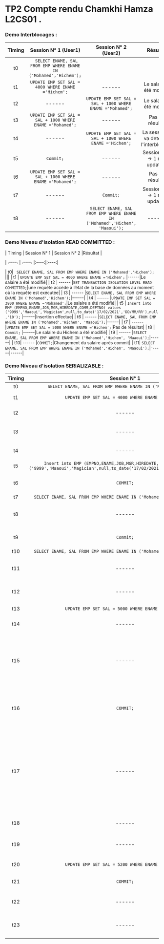 # TP2  Compte rendu Chamkhi Hamza L2CS01 .

### Demo Interblocages :

| Timing | Session N° 1 (User1)   | Session N° 2 (User2) |Résultat | 
| :----: | :----: |:----:|:----:|
| t0 | ``` SELECT ENAME, SAL FROM EMP WHERE ENAME IN ('Mohamed','Hichem');``` |||
| t1 | ``` UPDATE EMP SET SAL = 4000 WHERE ENAME ='Hichem'; ``` |------|Le salaire a été modifié|
| t2 | ------ |```UPDATE EMP SET SAL = SAL + 1000 WHERE ENAME ='Mohamed';```|Le salaire a été modifié|
| t3 | ```UPDATE EMP SET SAL = SAL + 1000 WHERE ENAME ='Mohamed';```|------|Pas de résultat|
| t4 | ------ |```UPDATE EMP SET SAL = SAL + 1000 WHERE ENAME ='Hichem';```|La session 1 va detecter l'interblocage |
| t5 | ```Commit;``` |------| Session 2: --> 1 row updated.|
| t6  |```UPDATE EMP SET SAL = SAL + 1000 WHERE ENAME ='Mohamed';```| ------|Pas de résultat|
| t7 |  ------ |```Commit;```| Session 1: --> 1 row updated|
| t8 | ------ |```SELECT ENAME, SAL FROM EMP WHERE ENAME IN ('Mohamed','Hichem', 'Maaoui');```|------|



### Demo Niveau d'isolation READ COMMITTED :

| Timing | Session N° 1  | Session N° 2 |Résultat |

| :----: | :----: |:----:|:----:|

| t0| ``` SELECT ENAME, SAL FROM EMP WHERE ENAME IN ('Mohamed','Hichem');``` |||
| t1 | ``` UPDATE EMP SET SAL = 4000 WHERE ENAME ='Hichem'; ``` |------|Le salaire a été modifié|
| t2 | ------ |```SET TRANSACTION ISOLATION LEVEL READ COMMITTED;```|une requête accède à l’état de la base de données au moment où la requête est exécutée|
| t3 | ------ |```SELECT ENAME, SAL FROM EMP WHERE ENAME IN ('Mohamed','Hichem');```|------|
| t4 | ------ |```UPDATE EMP SET SAL = 3800 WHERE ENAME ='Mohamed';```|Le salaire a été modifié|
| t5 | ```Insert into EMP (EMPNO,ENAME,JOB,MGR,HIREDATE,COMM,DEPTNO) values ('9999','Maaoui','Magician',null,to_date('17/02/2021','DD/MM/RR'),null,'10');``` |------|Insertion effectue|
| t6 | ------ |```SELECT ENAME, SAL FROM EMP WHERE ENAME IN ('Mohamed','Hichem', 'Maaoui');```|------|
| t7 | ------ |```UPDATE EMP SET SAL = 5000 WHERE ENAME ='Hichem';```|Pas de résultat|
| t8 | ```Commit;``` |------|Le salaire du Hichem a été modifié|
| t9 | ------ |```SELECT ENAME, SAL FROM EMP WHERE ENAME IN ('Mohamed','Hichem', 'Maaoui');```|------|
| t10| ------ |```COMMIT;```|Changement du salaire après commit|
| t11| ```SELECT ENAME, SAL FROM EMP WHERE ENAME IN ('Mohamed','Hichem', 'Maaoui');```|------|------|

### Demo Niveau d'isolation SERIALIZABLE :

| Timing | Session N° 1  | Session N° 2 |Résultat | 
| :----: | :----: |:----:|:----:|
| t0| ``` SELECT ENAME, SAL FROM EMP WHERE ENAME IN ('Mohamed','Hichem');``` |||
| t1| ``` UPDATE EMP SET SAL = 4000 WHERE ENAME ='Hichem'; ``` |------|Le salaire a été modifié|
| t2| ------ |```SET TRANSACTION ISOLATION LEVEL SERIALIZABLE;```|une isolation totale|
| t3| ------ |```SELECT ENAME, SAL FROM EMP WHERE ENAME IN ('Mohamed','Hichem');```|------|
| t4| ------ |```UPDATE EMP SET SAL = 3800 WHERE ENAME ='Mohamed';```|Le salaire a été modifié|
| t5| ```Insert into EMP (EMPNO,ENAME,JOB,MGR,HIREDATE,COMM,DEPTNO) values ('9999','Maaoui','Magician',null,to_date('17/02/2021','DD/MM/RR'),null,'10');``` |------|Insertion effectue|
| t6| ```COMMIT;```|------ |Commit est effectué avec succès|
| t7|```SELECT ENAME, SAL FROM EMP WHERE ENAME IN ('Mohamed','Hichem', 'Maaoui');```| ------ |------|
| t8| ------ |```SELECT ENAME, SAL FROM EMP WHERE ENAME IN ('Mohamed','Hichem', 'Maaoui');```|------|
| t9| ```Commit;``` |------|Commit est effectué avec succès|
| t10|```SELECT ENAME, SAL FROM EMP WHERE ENAME IN ('Mohamed','Hichem', 'Maaoui');```| ------ |------|
| t11| ------ |```SELECT ENAME, SAL FROM EMP WHERE ENAME IN ('Mohamed','Hichem', 'Maaoui');```|------|
| t12| ------ | ```COMMIT;```|Commit est effectué avec succès|
| t13| ``` UPDATE EMP SET SAL = 5000 WHERE ENAME ='Maaoui'; ``` |------|Le salaire a été modifié|
| t14| ------ |```SET TRANSACTION ISOLATION LEVEL SERIALIZABLE;```|Une isolation totale|
| t15| ------ |```UPDATE EMP SET SAL = 5200 WHERE ENAME ='Maaoui';```|Pas de résultat car il y’a un verrouillage dans la session 1 sur la ligne  ENAME ='Maaoui'|
| t16| ```COMMIT;``` |------|La ligne  ENAME ='Maaoui' n’est plus encore verrouillée|
| t17| ------ |```ROLLBACK;```|retourner au dernier commit pour qu’on puisse faire une nouvelle isolation avec les dernier MAJ du Maaoui(ligne maaoui n’est plus encore verrouillé)|
| t18| ------ |```SET TRANSACTION ISOLATION LEVEL SERIALIZABLE;```|une isolation totale|
| t19| ------ |```SELECT ENAME, SAL FROM EMP WHERE ENAME IN ('Mohamed','Hichem', 'Maaoui');```|------|
| t20| ``` UPDATE EMP SET SAL = 5200 WHERE ENAME ='Maaoui'; ``` |------|Le salaire a été modifié|
| t21| ```COMMIT;``` |------|Commit est effectué avec succès|
| t22| ------ | ```COMMIT;```|Commit est effectué avec succès|
| t23| ------ |```SELECT ENAME, SAL FROM EMP WHERE ENAME IN ('Mohamed','Hichem', 'Maaoui');```|------|



